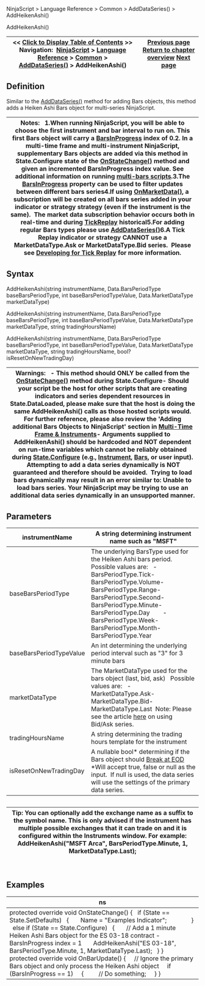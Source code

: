 ﻿
NinjaScript > Language Reference > Common > AddDataSeries() > AddHeikenAshi()

AddHeikenAshi()

| << [Click to Display Table of Contents](addheikenashi.md) >> **Navigation:**     [NinjaScript](ninjascript.md) > [Language Reference](language_reference_wip.md) > [Common](common.md) > [AddDataSeries()](adddataseries.md) > AddHeikenAshi() | [Previous page](adddataseries.md) [Return to chapter overview](adddataseries.md) [Next page](addkagi.md) |
| --- | --- |
## Definition
Similar to the [AddDataSeries()](adddataseries.md) method for adding Bars objects, this method adds a Heiken Ashi Bars object for multi-series NinjaScript. 
 

| Notes:   1.When running NinjaScript, you will be able to choose the first instrument and bar interval to run on. This first Bars object will carry a [BarsInProgress](barsinprogress.md) index of 0.2. In a multi-time frame and multi-instrument NinjaScript, supplementary Bars objects are added via this method in State.Configure state of the [OnStateChange()](onstatechange.md) method and given an incremented BarsInProgress index value. See additional information on running [multi-bars scripts](multi-time_frame__instruments.md).3.The [BarsInProgress](barsinprogress.md) property can be used to filter updates between different bars series4.If using [OnMarketData()](onmarketdata.md), a subscription will be created on all bars series added in your indicator or strategy strategy (even if the instrument is the same).  The market data subscription behavior occurs both in real-time and during [TickReplay](developing_for__tick_replay.md) historical5.For adding regular Bars types please use [AddDataSeries()](adddataseries.md)6.A Tick Replay indicator or strategy CANNOT use a MarketDataType.Ask or MarketDataType.Bid series.  Please see [Developing for Tick Replay](developing_for__tick_replay.md) for more information. |
| --- |

## Syntax
AddHeikenAshi(string instrumentName, Data.BarsPeriodType baseBarsPeriodType, int baseBarsPeriodTypeValue, Data.MarketDataType marketDataType)  

AddHeikenAshi(string instrumentName, Data.BarsPeriodType baseBarsPeriodType, int baseBarsPeriodTypeValue, Data.MarketDataType marketDataType, string tradingHoursName)  

AddHeikenAshi(string instrumentName, Data.BarsPeriodType baseBarsPeriodType, int baseBarsPeriodTypeValue, Data.MarketDataType marketDataType, string tradingHoursName, bool? isResetOnNewTradingDay)
 

| Warnings:   - This method should ONLY be called from the [OnStateChange()](onstatechange.md) method during State.Configure- Should your script be the host for other scripts that are creating indicators and series dependent resources in State.DataLoaded, please make sure that the host is doing the same AddHeikenAshi() calls as those hosted scripts would. For further reference, please also review the 'Adding additional Bars Objects to NinjaScript' section in [Multi-Time Frame & Instruments](multi-time_frame__instruments.md)- Arguments supplied to AddHeikenAshi() should be hardcoded and NOT dependent on run-time variables which cannot be reliably obtained during [State.Configure](state.md) (e.g., [Instrument](instrument.md), [Bars](bars.md), or user input).  Attempting to add a data series dynamically is NOT guaranteed and therefore should be avoided.  Trying to load bars dynamically may result in an error similar to: Unable to load bars series. Your NinjaScript may be trying to use an additional data series dynamically in an unsupported manner. |
| --- |

## Parameters

| instrumentName | A string determining instrument name such as "MSFT" |
| --- | --- |
| baseBarsPeriodType | The underlying BarsType used for the Heiken Ashi bars period.   Possible values are:   - BarsPeriodType.Tick- BarsPeriodType.Volume- BarsPeriodType.Range- BarsPeriodType.Second- BarsPeriodType.Minute- BarsPeriodType.Day        - BarsPeriodType.Week- BarsPeriodType.Month- BarsPeriodType.Year |
| baseBarsPeriodTypeValue | An int determining the underlying period interval such as "3" for 3 minute bars |
| marketDataType | The MarketDataType used for the bars object (last, bid, ask)   Possible values are:   - MarketDataType.Ask- MarketDataType.Bid- MarketDataType.Last  Note: Please see the article [here](using_historical_bid_ask_serie.md) on using Bid/Ask series. |
| tradingHoursName | A string determining the trading hours template for the instrument |
| isResetOnNewTradingDay | A nullable bool* determining if the Bars object should [Break at EOD](break_at_eod.md)   *Will accept true, false or null as the input.  If null is used, the data series will use the settings of the primary data series. |
## 
## 

| Tip: You can optionally add the exchange name as a suffix to the symbol name. This is only advised if the instrument has multiple possible exchanges that it can trade on and it is configured within the Instruments window. For example: AddHeikenAshi("MSFT Arca", BarsPeriodType.Minute, 1, MarketDataType.Last); |
| --- |
 
## 
## Examples

| ns |
| --- |
| protected override void OnStateChange() {    if (State == State.SetDefaults)    {        Name = "Examples Indicator";                }    else if (State == State.Configure)    {        // Add a 1 minute Heiken Ashi Bars object for the ES 03-18 contract - BarsInProgress index = 1         AddHeikenAshi("ES 03-18", BarsPeriodType.Minute, 1, MarketDataType.Last);    } }    protected override void OnBarUpdate()  {       // Ignore the primary Bars object and only process the Heiken Ashi object       if (BarsInProgress == 1)      {          // Do something;      } } |

